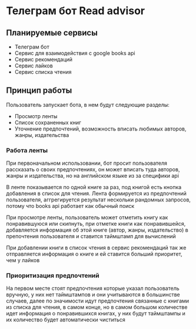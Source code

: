 # Телеграм бот Read advisor

## Планируемые сервисы

- Телеграм бот
- Сервис для взаимодействия с google books api
- Сервис рекомендаций
- Сервис лайков
- Сервис списка чтения

## Принцип работы

Пользователь запускает бота, в нем будут следующие разделы:

- Просмотр ленты
- Список сохраненных книг
- Уточнение предпочтений, возможность вписать любимых авторов, жанры, издательства

### Работа ленты

При первоначальном использовании, бот просит пользователя рассказать о своих предпочтениях, он может вписать туда авторов, жанры и издательства, но на английском языке из за специфики api

В ленте показывается по одной книге за раз, под книгой есть кнопка добавления в список для чтения. Лента формируется из предпочтений пользователя, аггрегируется результат нескольки рандомных запросов, потому что books api работает как обычный поиск

При просмотре ленты, пользователь может отметить книгу как понравившуюся или скипнуть, при отметке книги как понравившейся, добавляется информация об этой книге (автор, жанры, издательство) в препочтения пользователя и ставится таймштамп для вычислений

При добавлении книги в список чтения в сервис рекомендаций так же отправляется информация о книге и ей ставится больший приоритет, чем у лайков

### Приоритизация предпочтений

На первом месте стоят предпочтения которые указал пользователь вручную, у них нет таймштампов и они учитываются в большинстве случаев, далее по значимости идут предпочтения связанные с книгами из списка для чтения, в самом конце, но в самом большом количестве идет информация о понравившихся книгах, у них будут таймштампы и их количество будет автоматически чиститься
